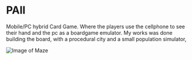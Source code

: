 

# PAII
Mobile/PC hybrid Card Game.
Where the players use the cellphone to see their hand and the pc as a boardgame emulator.
My works was done building the board, with a procedural city and a small population simulator,

![Image of Maze](https://github.com/MikusFN/)
